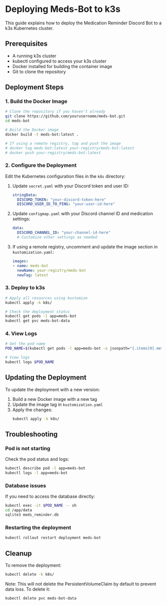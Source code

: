 # Deploying Meds-Bot to k3s

This guide explains how to deploy the Medication Reminder Discord Bot to a k3s Kubernetes cluster.

## Prerequisites

- A running k3s cluster
- kubectl configured to access your k3s cluster
- Docker installed for building the container image
- Git to clone the repository

## Deployment Steps

### 1. Build the Docker Image

```bash
# Clone the repository if you haven't already
git clone https://github.com/yourusername/meds-bot.git
cd meds-bot

# Build the Docker image
docker build -t meds-bot:latest .

# If using a remote registry, tag and push the image
# docker tag meds-bot:latest your-registry/meds-bot:latest
# docker push your-registry/meds-bot:latest
```

### 2. Configure the Deployment

Edit the Kubernetes configuration files in the `k8s` directory:

1. Update `secret.yaml` with your Discord token and user ID:
   ```yaml
   stringData:
     DISCORD_TOKEN: "your-discord-token-here"
     DISCORD_USER_ID_TO_PING: "your-user-id-here"
   ```

2. Update `configmap.yaml` with your Discord channel ID and medication settings:
   ```yaml
   data:
     DISCORD_CHANNEL_ID: "your-channel-id-here"
     # Customize other settings as needed
   ```

3. If using a remote registry, uncomment and update the image section in `kustomization.yaml`:
   ```yaml
   images:
   - name: meds-bot
     newName: your-registry/meds-bot
     newTag: latest
   ```

### 3. Deploy to k3s

```bash
# Apply all resources using kustomize
kubectl apply -k k8s/

# Check the deployment status
kubectl get pods -l app=meds-bot
kubectl get pvc meds-bot-data
```

### 4. View Logs

```bash
# Get the pod name
POD_NAME=$(kubectl get pods -l app=meds-bot -o jsonpath="{.items[0].metadata.name}")

# View logs
kubectl logs $POD_NAME
```

## Updating the Deployment

To update the deployment with a new version:

1. Build a new Docker image with a new tag
2. Update the image tag in `kustomization.yaml`
3. Apply the changes:
   ```bash
   kubectl apply -k k8s/
   ```

## Troubleshooting

### Pod is not starting

Check the pod status and logs:
```bash
kubectl describe pod -l app=meds-bot
kubectl logs -l app=meds-bot
```

### Database issues

If you need to access the database directly:
```bash
kubectl exec -it $POD_NAME -- sh
cd /app/data
sqlite3 meds_reminder.db
```

### Restarting the deployment

```bash
kubectl rollout restart deployment meds-bot
```

## Cleanup

To remove the deployment:
```bash
kubectl delete -k k8s/
```

Note: This will not delete the PersistentVolumeClaim by default to prevent data loss. To delete it:
```bash
kubectl delete pvc meds-bot-data
```